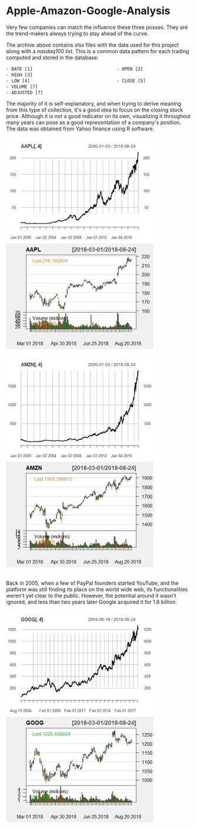 # Apple-Amazon-Google-Analysis

Very few companies can match the influence these three posses. They are the trend-makers always trying to stay 
ahead of the curve.  <br>

The archive above contains <em>xlsx</em> files with the data used for this project along with a <em>nasdaq100 list</em>. 
This is a common data pattern for each trading computed and stored in the database:<br>
```
- DATE [1]                                - OPEN [2]                                     - HIGH [3] 
- LOW [4]                                 - CLOSE [5]                                    - VOLUME [7]
- ADJUSTED [7]
```
The majority of it is self-explanatory, and when trying to derive meaning from this type of collection, it's a good idea to focus on the closing stock price. Although it is not a good indicator on its own, visualizing it throughout many years can pose as a good representation of a company's position. 
The data was obtained from Yahoo finance using R software. 

<p float="left">
  <img src="plot/AAPL.Rplot.jpeg" width="400" />
  <img src="plot/AAPL1.Rplot.jpeg" width="400" /> 
</p>


<p float="left">
  <img src="plot/AMZN.Rplot.jpeg" width="400" />
  <img src="plot/AMZN1.Rplot.jpeg" width="400" /> 
</p>

<br>
Back in 2005, when a few of PayPal founders started YouTube, and the platform was still finding 
its place on the world wide web, its functionalities weren't yet clear to the public. However, the potential around 
it wasn't ignored, and less than two years later Google acquired it for 1.6 billion.<br>
<p float="left">
  <img src="plot/GOOG.Rplot.jpeg" width="400" />
  <img src="plot/GOOG1.Rplot.jpeg" width="400" /> 
</p>
